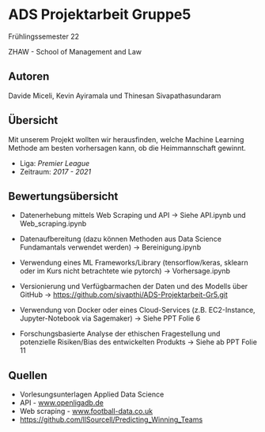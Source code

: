 # ADS Projektarbeit Gruppe5
Frühlingssemester 22 <p>ZHAW - School of Management and Law

## Autoren
Davide Miceli, Kevin Ayiramala und Thinesan Sivapathasundaram


## Übersicht
Mit unserem Projekt wollten wir herausfinden, welche Machine Learning Methode am besten vorhersagen kann, ob die Heimmannschaft gewinnt.
* Liga: *Premier League*
* Zeitraum: *2017 - 2021*




















## Bewertungsübersicht
* Datenerhebung mittels Web Scraping und  API 
-> Siehe API.ipynb und Web_scraping.ipynb

* Datenaufbereitung (dazu können Methoden aus Data Science Fundamantals verwendet werden) 
-> Bereinigung.ipynb

* Verwendung eines ML Frameworks/Library (tensorflow/keras, sklearn oder im Kurs nicht betrachtete wie pytorch) 
-> Vorhersage.ipynb

* Versionierung und Verfügbarmachen der Daten und des Modells über GitHub 
-> https://github.com/sivapthi/ADS-Projektarbeit-Gr5.git

* Verwendung von Docker oder eines Cloud-Services (z.B. EC2-Instance, Jupyter-Notebook via Sagemaker) 
-> Siehe PPT Folie 6

* Forschungsbasierte Analyse der ethischen Fragestellung und potenzielle Risiken/Bias des entwickelten Produkts 
-> Siehe ab PPT Folie 11

## Quellen
- Vorlesungsunterlagen Applied Data Science
- API - www.openligadb.de
- Web scraping - www.football-data.co.uk
- https://github.com/llSourcell/Predicting_Winning_Teams
